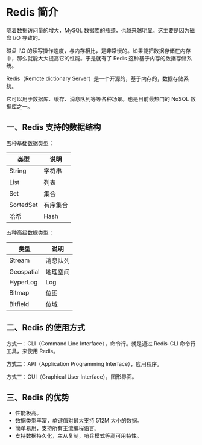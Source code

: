 # Redis 简介

随着数据访问量的增大，MySQL 数据库的瓶颈，也越来越明显。这主要是因为磁盘 I/O 导致的。

磁盘 I\O 的读写操作速度，与内存相比，是非常慢的。如果能把数据存储在内存中，那么就能大大提高它的性能。于是就有了 Redis 这种基于内存的数据存储系统。

Redis（Remote dictionary Server）是一个开源的，基于内存的，数据存储系统。

它可以用于数据库、缓存、消息队列等等各种场景。也是目前最热门的 NoSQL 数据库之一。

## 一、Redis 支持的数据结构

五种基础数据类型：

| 类型      | 说明     |
| --------- | -------- |
| String    | 字符串   |
| List      | 列表     |
| Set       | 集合     |
| SortedSet | 有序集合 |
| 哈希      | Hash     |

五种高级数据类型：

| 类型       | 说明     |
| ---------- | -------- |
| Stream     | 消息队列 |
| Geospatial | 地理空间 |
| HyperLog   | Log      |
| Bitmap     | 位图     |
| Bitfield   | 位域     |

## 二、Redis 的使用方式

方式一：CLI（Command Line Interface），命令行。就是通过 Redis-CLI 命令行工具，来使用 Redis。

方式二：API（Application Programming Interface），应用程序。

方式三：GUI（Graphical User Interface），图形界面。

## 三、Redis 的优势

- 性能极高。
- 数据类型丰富，单键值对最大支持 512M 大小的数据。
- 简单易用，支持所有主流编程语言。
- 支持数据持久化，主从复制，哨兵模式等高可用特性。
